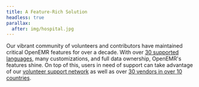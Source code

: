 ```yaml
---
title: A Feature-Rich Solution
headless: true
parallax:
  after: img/hospital.jpg
---
```


Our vibrant community of volunteers and contributors have maintained critical OpenEMR features for over a decade. With over [30 supported languages](http://www.open-emr.org/wiki/index.php/OpenEMR_Features#Multilanguage_Support), many customizations, and full data ownership, OpenEMR's features shine. On top of this, users in need of support can take advantage of our [volunteer support network](https://community.open-emr.org) as well as over [30 vendors in over 10 countries](https://www.open-emr.org/wiki/index.php/OpenEMR_Professional_Support").
